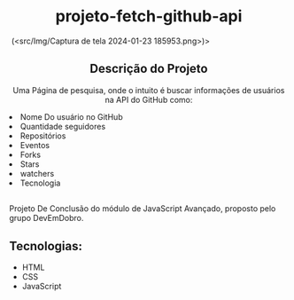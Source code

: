 <h1 align="center">projeto-fetch-github-api</h1>

<img align="center"> (<src/Img/Captura de tela 2024-01-23 185953.png>)>


<h2 align="center">Descrição do Projeto</h2>

<p align="center">Uma Página de pesquisa, onde o intuito é buscar informações de usuários na API do GitHub como:
<li> Nome Do usuário no GitHub</li>
<li> Quantidade seguidores </li>
<li> Repositórios  </li>
<li> Eventos </li>
<li> Forks </li>
<li> Stars </li>
<li> watchers </li>
<li> Tecnologia </li>

##
Projeto De Conclusão do módulo de JavaScript Avançado, proposto pelo grupo DevEmDobro.</p>

## Tecnologias:

- HTML
- CSS
- JavaScript
